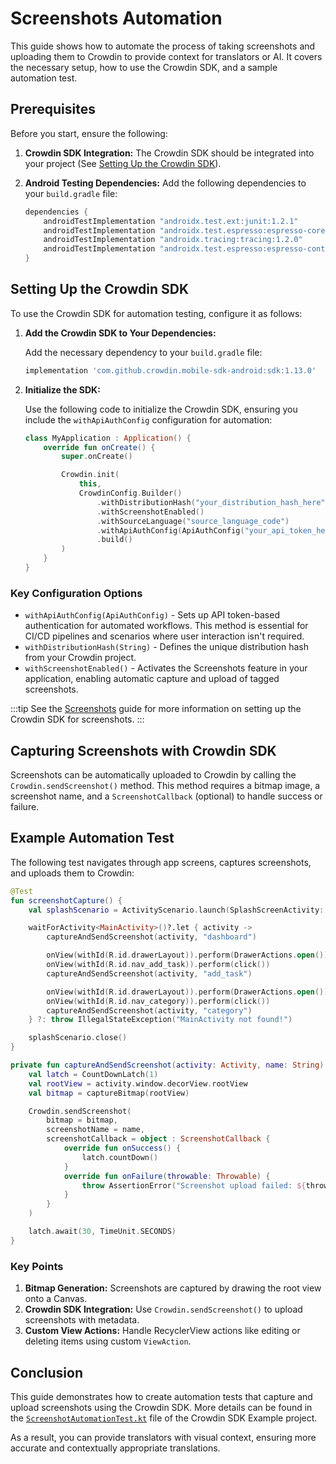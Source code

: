 # Screenshots Automation

This guide shows how to automate the process of taking screenshots and uploading them to Crowdin to provide context for translators or AI. It covers the necessary setup, how to use the Crowdin SDK, and a sample automation test.

## Prerequisites

Before you start, ensure the following:

1. **Crowdin SDK Integration:** The Crowdin SDK should be integrated into your project (See [Setting Up the Crowdin SDK](#setting-up-the-crowdin-sdk)).
2. **Android Testing Dependencies:** Add the following dependencies to your `build.gradle` file:

   ```groovy title="build.gradle"
   dependencies {
       androidTestImplementation "androidx.test.ext:junit:1.2.1"
       androidTestImplementation "androidx.test.espresso:espresso-core:3.6.1"
       androidTestImplementation "androidx.tracing:tracing:1.2.0"
       androidTestImplementation "androidx.test.espresso:espresso-contrib:3.6.1"
   }
   ```

## Setting Up the Crowdin SDK

To use the Crowdin SDK for automation testing, configure it as follows:

1. **Add the Crowdin SDK to Your Dependencies:**

   Add the necessary dependency to your `build.gradle` file:

   ```groovy title="build.gradle"
   implementation 'com.github.crowdin.mobile-sdk-android:sdk:1.13.0'
   ```

2. **Initialize the SDK:**

   Use the following code to initialize the Crowdin SDK, ensuring you include the `withApiAuthConfig` configuration for automation:

   ```kotlin title="Application.kt"
   class MyApplication : Application() {
       override fun onCreate() {
           super.onCreate()

           Crowdin.init(
               this,
               CrowdinConfig.Builder()
                   .withDistributionHash("your_distribution_hash_here")
                   .withScreenshotEnabled()
                   .withSourceLanguage("source_language_code")
                   .withApiAuthConfig(ApiAuthConfig("your_api_token_here"))
                   .build()
           )
       }
   }
   ```

### Key Configuration Options

- `withApiAuthConfig(ApiAuthConfig)` - Sets up API token-based authentication for automated workflows. This method is essential for CI/CD pipelines and scenarios where user interaction isn't required.
- `withDistributionHash(String)` - Defines the unique distribution hash from your Crowdin project.
- `withScreenshotEnabled()` - Activates the Screenshots feature in your application, enabling automatic capture and upload of tagged screenshots.

:::tip
See the [Screenshots](/advanced-features/screenshots) guide for more information on setting up the Crowdin SDK for screenshots.
:::

## Capturing Screenshots with Crowdin SDK

Screenshots can be automatically uploaded to Crowdin by calling the `Crowdin.sendScreenshot()` method. This method requires a bitmap image, a screenshot name, and a `ScreenshotCallback` (optional) to handle success or failure.

## Example Automation Test

The following test navigates through app screens, captures screenshots, and uploads them to Crowdin:

```kotlin
@Test
fun screenshotCapture() {
    val splashScenario = ActivityScenario.launch(SplashScreenActivity::class.java)

    waitForActivity<MainActivity>()?.let { activity ->
        captureAndSendScreenshot(activity, "dashboard")

        onView(withId(R.id.drawerLayout)).perform(DrawerActions.open())
        onView(withId(R.id.nav_add_task)).perform(click())
        captureAndSendScreenshot(activity, "add_task")

        onView(withId(R.id.drawerLayout)).perform(DrawerActions.open())
        onView(withId(R.id.nav_category)).perform(click())
        captureAndSendScreenshot(activity, "category")
    } ?: throw IllegalStateException("MainActivity not found!")

    splashScenario.close()
}

private fun captureAndSendScreenshot(activity: Activity, name: String) {
    val latch = CountDownLatch(1)
    val rootView = activity.window.decorView.rootView
    val bitmap = captureBitmap(rootView)

    Crowdin.sendScreenshot(
        bitmap = bitmap,
        screenshotName = name,
        screenshotCallback = object : ScreenshotCallback {
            override fun onSuccess() {
                latch.countDown()
            }
            override fun onFailure(throwable: Throwable) {
                throw AssertionError("Screenshot upload failed: ${throwable.message}")
            }
        }
    )

    latch.await(30, TimeUnit.SECONDS)
}
```

### Key Points

1. **Bitmap Generation:** Screenshots are captured by drawing the root view onto a Canvas.
2. **Crowdin SDK Integration:** Use `Crowdin.sendScreenshot()` to upload screenshots with metadata.
3. **Custom View Actions:** Handle RecyclerView actions like editing or deleting items using custom `ViewAction`.

## Conclusion

This guide demonstrates how to create automation tests that capture and upload screenshots using the Crowdin SDK. More details can be found in the [`ScreenshotAutomationTest.kt`](https://github.com/crowdin/mobile-sdk-android/blob/master/example/src/androidTest/java/com/crowdin/platform/example/ScreenshotAutomationTest.kt) file of the Crowdin SDK Example project.

As a result, you can provide translators with visual context, ensuring more accurate and contextually appropriate translations.
